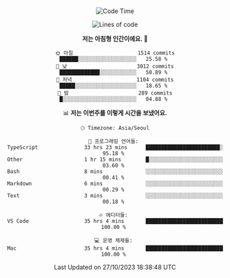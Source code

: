 <div align="center">

<br />

 <!--START_SECTION:waka-->
![Code Time](http://img.shields.io/badge/Code%20Time-1%2C498%20hrs%209%20mins-blue)

![Lines of code](https://img.shields.io/badge/%EC%A0%80%EB%8A%94%20%EC%97%AC%ED%83%9C%EA%B9%8C%EC%A7%80%20-4.6%20million%20%EC%A4%84%EC%9D%98%20%EC%BD%94%EB%93%9C%EB%A5%BC%20%EC%9E%91%EC%84%B1%ED%96%88%EC%96%B4%EC%9A%94.-blue)

**저는 아침형 인간이에요. 🐤** 

```text
🌞 아침                     1514 commits        ██████░░░░░░░░░░░░░░░░░░░   25.58 % 
🌆 낮　                     3012 commits        █████████████░░░░░░░░░░░░   50.89 % 
🌃 저녁                     1104 commits        █████░░░░░░░░░░░░░░░░░░░░   18.65 % 
🌙 밤　                     289 commits         █░░░░░░░░░░░░░░░░░░░░░░░░   04.88 % 
```


📊 **저는 이번주를 이렇게 시간을 보냈어요.** 

```text
🕑︎ Timezone: Asia/Seoul

💬 프로그래밍 언어들: 
TypeScript               33 hrs 23 mins      ████████████████████████░   95.18 % 
Other                    1 hr 15 mins        █░░░░░░░░░░░░░░░░░░░░░░░░   03.60 % 
Bash                     8 mins              ░░░░░░░░░░░░░░░░░░░░░░░░░   00.41 % 
Markdown                 6 mins              ░░░░░░░░░░░░░░░░░░░░░░░░░   00.29 % 
Text                     3 mins              ░░░░░░░░░░░░░░░░░░░░░░░░░   00.18 % 

🔥 에디터들: 
VS Code                  35 hrs 4 mins       █████████████████████████   100.00 % 

💻 운영 체제들: 
Mac                      35 hrs 4 mins       █████████████████████████   100.00 % 
```


 Last Updated on 27/10/2023 18:38:48 UTC
<!--END_SECTION:waka-->

</div>
